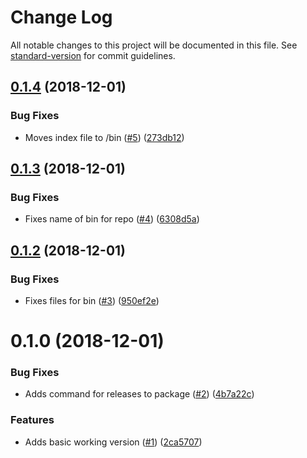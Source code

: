 # Change Log

All notable changes to this project will be documented in this file. See [standard-version](https://github.com/conventional-changelog/standard-version) for commit guidelines.

<a name="0.1.4"></a>
## [0.1.4](https://github.com/techcoop/create-react-material-site/compare/v0.1.3...v0.1.4) (2018-12-01)


### Bug Fixes

* Moves index file to /bin ([#5](https://github.com/techcoop/create-react-material-site/issues/5)) ([273db12](https://github.com/techcoop/create-react-material-site/commit/273db12))



<a name="0.1.3"></a>
## [0.1.3](https://github.com/techcoop/create-react-material-site/compare/v0.1.2...v0.1.3) (2018-12-01)


### Bug Fixes

* Fixes name of bin for repo ([#4](https://github.com/techcoop/create-react-material-site/issues/4)) ([6308d5a](https://github.com/techcoop/create-react-material-site/commit/6308d5a))



<a name="0.1.2"></a>
## [0.1.2](https://github.com/techcoop/create-react-material-site/compare/v0.1.0...v0.1.2) (2018-12-01)


### Bug Fixes

* Fixes files for bin ([#3](https://github.com/techcoop/create-react-material-site/issues/3)) ([950ef2e](https://github.com/techcoop/create-react-material-site/commit/950ef2e))



<a name="0.1.0"></a>
# 0.1.0 (2018-12-01)


### Bug Fixes

* Adds command for releases to package ([#2](https://github.com/techcoop/create-react-material-site/issues/2)) ([4b7a22c](https://github.com/techcoop/create-react-material-site/commit/4b7a22c))


### Features

* Adds basic working version ([#1](https://github.com/techcoop/create-react-material-site/issues/1)) ([2ca5707](https://github.com/techcoop/create-react-material-site/commit/2ca5707))
